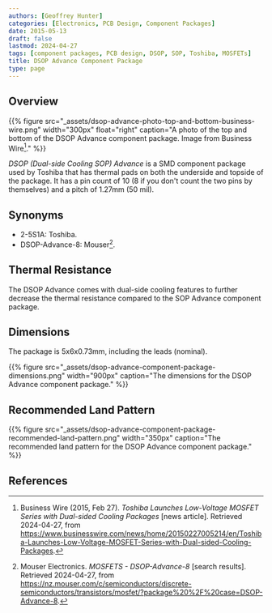 ```yaml
---
authors: [Geoffrey Hunter]
categories: [Electronics, PCB Design, Component Packages]
date: 2015-05-13
draft: false
lastmod: 2024-04-27
tags: [component packages, PCB design, DSOP, SOP, Toshiba, MOSFETs]
title: DSOP Advance Component Package
type: page
---
```


## Overview

{{% figure src="_assets/dsop-advance-photo-top-and-bottom-business-wire.png" width="300px" float="right" caption="A photo of the top and bottom of the DSOP Advance component package. Image from Business Wire[^business-wire-dsop-advance]." %}}

_DSOP (Dual-side Cooling SOP) Advance_ is a SMD component package used by Toshiba that has thermal pads on both the underside and topside of the package. It has a pin count of 10 (8 if you don't count the two pins by themselves) and a pitch of 1.27mm (50 mil).

## Synonyms

* 2-5S1A: Toshiba.
* DSOP-Advance-8: Mouser[^mouser-dsop-advance-8].

## Thermal Resistance

The DSOP Advance comes with dual-side cooling features to further decrease the thermal resistance compared to the SOP Advance component package.

## Dimensions

The package is 5x6x0.73mm, including the leads (nominal).

{{% figure src="_assets/dsop-advance-component-package-dimensions.png" width="900px" caption="The dimensions for the DSOP Advance component package." %}}

## Recommended Land Pattern

{{% figure src="_assets/dsop-advance-component-package-recommended-land-pattern.png" width="350px" caption="The recommended land pattern for the DSOP Advance component package."  %}}

## References

[^business-wire-dsop-advance]: Business Wire (2015, Feb 27). _Toshiba Launches Low-Voltage MOSFET Series with Dual-sided Cooling Packages_ [news article]. Retrieved 2024-04-27, from https://www.businesswire.com/news/home/20150227005214/en/Toshiba-Launches-Low-Voltage-MOSFET-Series-with-Dual-sided-Cooling-Packages.
[^mouser-dsop-advance-8]: Mouser Electronics. _MOSFETS - DSOP-Advance-8_ [search results]. Retrieved 2024-04-27, from https://nz.mouser.com/c/semiconductors/discrete-semiconductors/transistors/mosfet/?package%20%2F%20case=DSOP-Advance-8.
